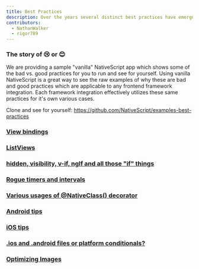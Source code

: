 ```yaml
---
title: Best Practices
description: Over the years several distinct best practices have emerged when working with NativeScript and we'd like to outline a few here for you in hopes that you can enjoy NativeScripting as much as we do. More importantly though, that your end product gives you all the right feels you expect.
contributors:
  - NathanWalker
  - rigor789
---
```


### The story of 😢 or 😊

We are providing a sample "vanilla" NativeScript app which shows some of the bad vs. good practices for you to run and see for yourself.
Using vanilla NativeScript is a great way to see the raw examples of why these are bad and good practices which are applicable to any frontend framework integration. Each framework integration effectively utilizes these same practices for it's own various cases.

Clone and see for yourself: https://github.com/NativeScript/examples-best-practices

### [View bindings](view-bindings.md)

### [ListViews](listviews.md)

### [hidden, visibility, v-if, ngIf and all those "if" things](if-things.md)

### [Rogue timers and intervals](rogue-timers.md)

### [Various usages of @NativeClass() decorator](native-class.md)

### [Android tips](android-tips.md)

### [iOS tips](ios-tips.md)

### [.ios and .android files or platform conditionals?](platform-file-split-or-not.md)

### [Optimizing Images](optimizing-images.md)

